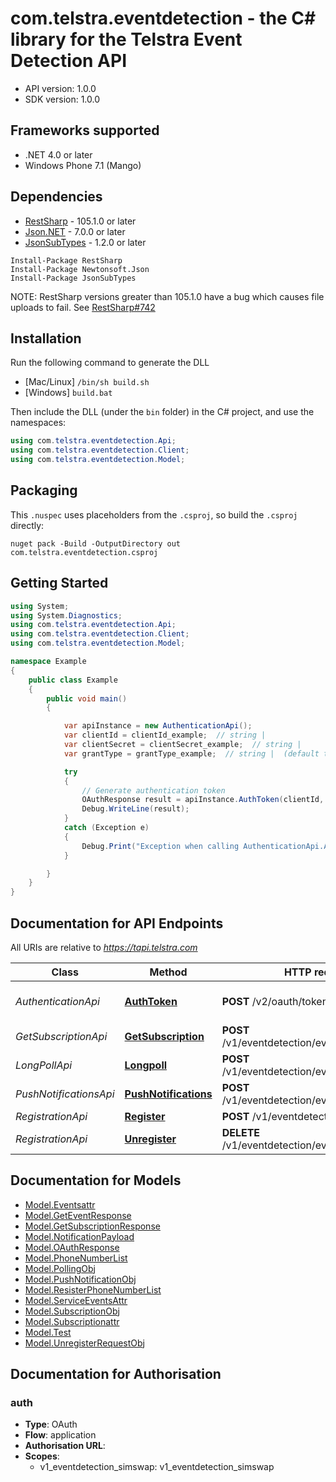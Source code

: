# com.telstra.eventdetection - the C# library for the Telstra Event Detection API



- API version: 1.0.0
- SDK version: 1.0.0

<a name="frameworks-supported"></a>
## Frameworks supported
- .NET 4.0 or later
- Windows Phone 7.1 (Mango)

<a name="dependencies"></a>
## Dependencies
- [RestSharp](https://www.nuget.org/packages/RestSharp) - 105.1.0 or later
- [Json.NET](https://www.nuget.org/packages/Newtonsoft.Json/) - 7.0.0 or later
- [JsonSubTypes](https://www.nuget.org/packages/JsonSubTypes/) - 1.2.0 or later

```
Install-Package RestSharp
Install-Package Newtonsoft.Json
Install-Package JsonSubTypes
```

NOTE: RestSharp versions greater than 105.1.0 have a bug which causes file uploads to fail. See [RestSharp#742](https://github.com/restsharp/RestSharp/issues/742)

<a name="installation"></a>
## Installation
Run the following command to generate the DLL
- [Mac/Linux] `/bin/sh build.sh`
- [Windows] `build.bat`

Then include the DLL (under the `bin` folder) in the C# project, and use the namespaces:
```csharp
using com.telstra.eventdetection.Api;
using com.telstra.eventdetection.Client;
using com.telstra.eventdetection.Model;
```
<a name="packaging"></a>
## Packaging


This `.nuspec` uses placeholders from the `.csproj`, so build the `.csproj` directly:

```
nuget pack -Build -OutputDirectory out com.telstra.eventdetection.csproj
```


<a name="getting-started"></a>
## Getting Started

```csharp
using System;
using System.Diagnostics;
using com.telstra.eventdetection.Api;
using com.telstra.eventdetection.Client;
using com.telstra.eventdetection.Model;

namespace Example
{
    public class Example
    {
        public void main()
        {

            var apiInstance = new AuthenticationApi();
            var clientId = clientId_example;  // string | 
            var clientSecret = clientSecret_example;  // string | 
            var grantType = grantType_example;  // string |  (default to client_credentials)

            try
            {
                // Generate authentication token
                OAuthResponse result = apiInstance.AuthToken(clientId, clientSecret, grantType);
                Debug.WriteLine(result);
            }
            catch (Exception e)
            {
                Debug.Print("Exception when calling AuthenticationApi.AuthToken: " + e.Message );
            }

        }
    }
}
```

<a name="documentation-for-api-endpoints"></a>
## Documentation for API Endpoints

All URIs are relative to *https://tapi.telstra.com*

Class | Method | HTTP request | Description
------------ | ------------- | ------------- | -------------
*AuthenticationApi* | [**AuthToken**](docs/AuthenticationApi.md#authtoken) | **POST** /v2/oauth/token | Generate authentication token
*GetSubscriptionApi* | [**GetSubscription**](docs/GetSubscriptionApi.md#getsubscription) | **POST** /v1/eventdetection/events/subscriptions | Get Event Subscriptions
*LongPollApi* | [**Longpoll**](docs/LongPollApi.md#longpoll) | **POST** /v1/eventdetection/events/{eventType} | Poll events
*PushNotificationsApi* | [**PushNotifications**](docs/PushNotificationsApi.md#pushnotifications) | **POST** /v1/eventdetection/events/notifications | Push event notifications
*RegistrationApi* | [**Register**](docs/RegistrationApi.md#register) | **POST** /v1/eventdetection/events | Register
*RegistrationApi* | [**Unregister**](docs/RegistrationApi.md#unregister) | **DELETE** /v1/eventdetection/events/{eventType} | Unregister


<a name="documentation-for-models"></a>
## Documentation for Models

 - [Model.Eventsattr](docs/Eventsattr.md)
 - [Model.GetEventResponse](docs/GetEventResponse.md)
 - [Model.GetSubscriptionResponse](docs/GetSubscriptionResponse.md)
 - [Model.NotificationPayload](docs/NotificationPayload.md)
 - [Model.OAuthResponse](docs/OAuthResponse.md)
 - [Model.PhoneNumberList](docs/PhoneNumberList.md)
 - [Model.PollingObj](docs/PollingObj.md)
 - [Model.PushNotificationObj](docs/PushNotificationObj.md)
 - [Model.ResisterPhoneNumberList](docs/ResisterPhoneNumberList.md)
 - [Model.ServiceEventsAttr](docs/ServiceEventsAttr.md)
 - [Model.SubscriptionObj](docs/SubscriptionObj.md)
 - [Model.Subscriptionattr](docs/Subscriptionattr.md)
 - [Model.Test](docs/Test.md)
 - [Model.UnregisterRequestObj](docs/UnregisterRequestObj.md)


<a name="documentation-for-authorization"></a>
## Documentation for Authorisation

<a name="auth"></a>
### auth

- **Type**: OAuth
- **Flow**: application
- **Authorisation URL**: 
- **Scopes**: 
  - v1_eventdetection_simswap: v1_eventdetection_simswap

